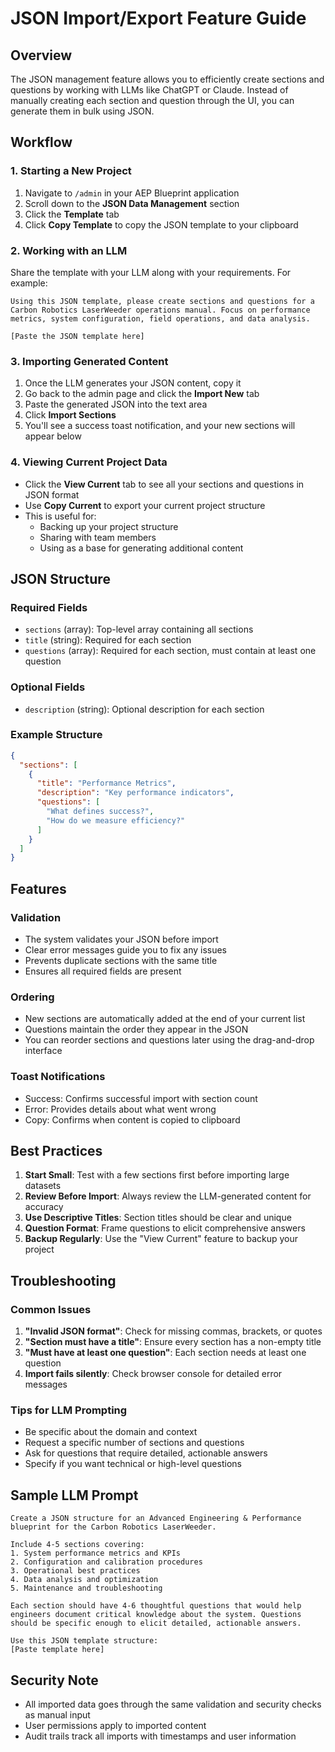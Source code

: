 # JSON Import/Export Feature Guide

## Overview
The JSON management feature allows you to efficiently create sections and questions by working with LLMs like ChatGPT or Claude. Instead of manually creating each section and question through the UI, you can generate them in bulk using JSON.

## Workflow

### 1. Starting a New Project
1. Navigate to `/admin` in your AEP Blueprint application
2. Scroll down to the **JSON Data Management** section
3. Click the **Template** tab
4. Click **Copy Template** to copy the JSON template to your clipboard

### 2. Working with an LLM
Share the template with your LLM along with your requirements. For example:

```
Using this JSON template, please create sections and questions for a Carbon Robotics LaserWeeder operations manual. Focus on performance metrics, system configuration, field operations, and data analysis.

[Paste the JSON template here]
```

### 3. Importing Generated Content
1. Once the LLM generates your JSON content, copy it
2. Go back to the admin page and click the **Import New** tab
3. Paste the generated JSON into the text area
4. Click **Import Sections**
5. You'll see a success toast notification, and your new sections will appear below

### 4. Viewing Current Project Data
- Click the **View Current** tab to see all your sections and questions in JSON format
- Use **Copy Current** to export your current project structure
- This is useful for:
  - Backing up your project structure
  - Sharing with team members
  - Using as a base for generating additional content

## JSON Structure

### Required Fields
- `sections` (array): Top-level array containing all sections
- `title` (string): Required for each section
- `questions` (array): Required for each section, must contain at least one question

### Optional Fields
- `description` (string): Optional description for each section

### Example Structure
```json
{
  "sections": [
    {
      "title": "Performance Metrics",
      "description": "Key performance indicators",
      "questions": [
        "What defines success?",
        "How do we measure efficiency?"
      ]
    }
  ]
}
```

## Features

### Validation
- The system validates your JSON before import
- Clear error messages guide you to fix any issues
- Prevents duplicate sections with the same title
- Ensures all required fields are present

### Ordering
- New sections are automatically added at the end of your current list
- Questions maintain the order they appear in the JSON
- You can reorder sections and questions later using the drag-and-drop interface

### Toast Notifications
- Success: Confirms successful import with section count
- Error: Provides details about what went wrong
- Copy: Confirms when content is copied to clipboard

## Best Practices

1. **Start Small**: Test with a few sections first before importing large datasets
2. **Review Before Import**: Always review the LLM-generated content for accuracy
3. **Use Descriptive Titles**: Section titles should be clear and unique
4. **Question Format**: Frame questions to elicit comprehensive answers
5. **Backup Regularly**: Use the "View Current" feature to backup your project

## Troubleshooting

### Common Issues
1. **"Invalid JSON format"**: Check for missing commas, brackets, or quotes
2. **"Section must have a title"**: Ensure every section has a non-empty title
3. **"Must have at least one question"**: Each section needs at least one question
4. **Import fails silently**: Check browser console for detailed error messages

### Tips for LLM Prompting
- Be specific about the domain and context
- Request a specific number of sections and questions
- Ask for questions that require detailed, actionable answers
- Specify if you want technical or high-level questions

## Sample LLM Prompt
```
Create a JSON structure for an Advanced Engineering & Performance blueprint for the Carbon Robotics LaserWeeder. 

Include 4-5 sections covering:
1. System performance metrics and KPIs
2. Configuration and calibration procedures  
3. Operational best practices
4. Data analysis and optimization
5. Maintenance and troubleshooting

Each section should have 4-6 thoughtful questions that would help engineers document critical knowledge about the system. Questions should be specific enough to elicit detailed, actionable answers.

Use this JSON template structure:
[Paste template here]
```

## Security Note
- All imported data goes through the same validation and security checks as manual input
- User permissions apply to imported content
- Audit trails track all imports with timestamps and user information